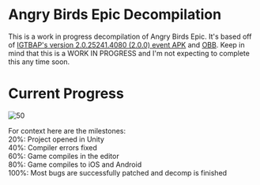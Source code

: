 # Angry Birds Epic Decompilation
This is a work in progress decompilation of Angry Birds Epic. It's based off of [IGTBAP's version 2.0.25241.4080 (2.0.0) event APK](https://drive.google.com/file/d/1JokYH5SHYaeKndeVSVdADczIygLBQVfZ/view?usp=sharing) and [OBB](https://www.mediafire.com/file/iuyewy4ziep5jm0).
Keep in mind that this is a WORK IN PROGRESS and I'm not expecting to complete this any time soon.

# Current Progress

![50](https://progress-bar.dev/20/?title=completed&width=500)

For context here are the milestones:  
20%: Project opened in Unity  
40%: Compiler errors fixed  
60%: Game compiles in the editor  
80%: Game compiles to iOS and Android  
100%: Most bugs are successfully patched and decomp is finished

